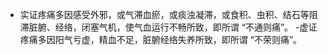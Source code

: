 - 实证疼痛多因感受外邪，或气滞血瘀，或痰浊凝滞，或食积、虫积、结石等阻滞脏腑、经络，闭塞气机，使气血运行不畅所致，即所谓 “不通则痛”。
-虚证疼痛多因阳气亏虚，精血不足，脏腑经络失养所致，即所谓 “不荣则痛”。